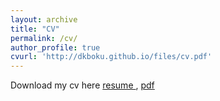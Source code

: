 ```yaml
---
layout: archive
title: "CV"
permalink: /cv/
author_profile: true
cvurl: 'http://dkboku.github.io/files/cv.pdf'
---
```


Download my cv here <a href="./cv.md"> resume </a>, <a href="http://dkboku.github.io/files/cv.pdf"> pdf </a>
